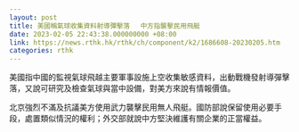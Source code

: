 ```yaml
---
layout: post
title: 美國稱氣球收集資料射導彈擊落　 中方指襲擊民用飛艇
date: 2023-02-05 22:43:38.000000000 +08:00
link: https://news.rthk.hk/rthk/ch/component/k2/1686608-20230205.htm
categories: rthk
---
```


美國指中國的監視氣球飛越主要軍事設施上空收集敏感資料，出動戰機發射導彈擊落，又說可研究及檢查氣球與當中設備，對美方來說有情報價值。

北京強烈不滿及抗議美方使用武力襲擊民用無人飛艇。國防部說保留使用必要手段，處置類似情況的權利；外交部就說中方堅決維護有關企業的正當權益。
